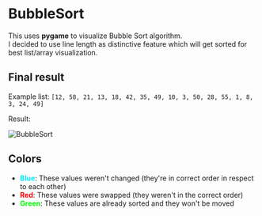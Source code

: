 # BubbleSort

This uses **pygame** to visualize Bubble Sort algorithm.<br>
I decided to use line length as distinctive feature which will get sorted for best list/array visualization.

## Final result

Example list: `[12, 58, 21, 13, 18, 42, 35, 49, 10, 3, 50, 28, 55, 1, 8, 3, 24, 49]`

Result:

![BubbleSort](https://user-images.githubusercontent.com/20902250/85560397-e67c2a00-b62a-11ea-86f8-0796a23e9ad1.gif)

## Colors

* <span style="color:#00e9ff">**Blue**</span>: These values weren't changed (they're in correct order in respect to each other)
* <span style="color:#ff0000">**Red**</span>: These values were swapped (they weren't in the correct order)
* <span style="color:#00ff00">**Green**</span>: These values are already sorted and they won't be moved
